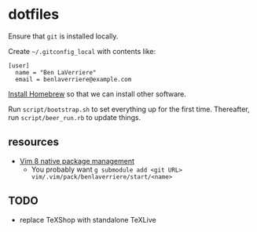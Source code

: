 # dotfiles

Ensure that `git` is installed locally.

Create `~/.gitconfig_local` with contents like:

```
[user]
  name = "Ben LaVerriere"
  email = benlaverriere@example.com
```

[Install Homebrew](https://brew.sh/) so that we can install other software.

Run `script/bootstrap.sh` to set everything up for the first time.
Thereafter, run `script/beer_run.rb` to update things.

## resources

- [Vim 8 native package management](https://shapeshed.com/vim-packages/)
  - You probably want `g submodule add <git URL> vim/.vim/pack/benlaverriere/start/<name>`


## TODO

- replace TeXShop with standalone TeXLive
